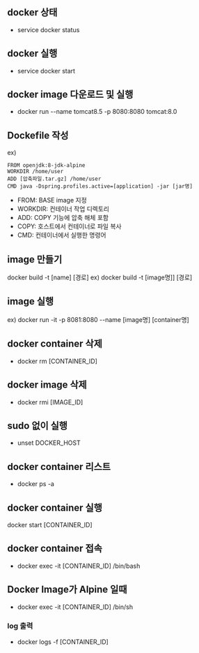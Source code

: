 ## docker 상태
- service docker status

## docker 실행
- service docker start

## docker image 다운로드 및 실행
- docker run --name tomcat8.5 -p 8080:8080 tomcat:8.0

## Dockefile 작성
ex)
```
FROM openjdk:8-jdk-alpine
WORKDIR /home/user
ADD [압축파일.tar.gz] /home/user
CMD java -Dspring.profiles.active=[application] -jar [jar명]
```
- FROM: BASE image 지정
- WORKDIR: 컨테이너 작업 디렉토리
- ADD: COPY 기능에 압축 해체 포함
- COPY: 호스트에서 컨테이너로 파일 복사
- CMD: 컨테이너에서 실행한 명령어

## image 만들기
docker build -t [name] [경로]
ex) docker build -t [image명]] [경로]

## image 실행
ex) docker run -it -p 8081:8080 --name [image명] [container명]

## docker container 삭제
- docker rm [CONTAINER_ID]

## docker image 삭제
- docker rmi [IMAGE_ID]

## sudo 없이 실행
- unset DOCKER_HOST

## docker container 리스트
- docker ps -a

## docker container 실행
docker start [CONTAINER_ID]

## docker container 접속
- docker exec -it [CONTAINER_ID] /bin/bash
## Docker Image가 Alpine 일때
- docker exec -it [CONTAINER_ID] /bin/sh

### log 출력
- docker logs -f [CONTAINER_ID]
                           